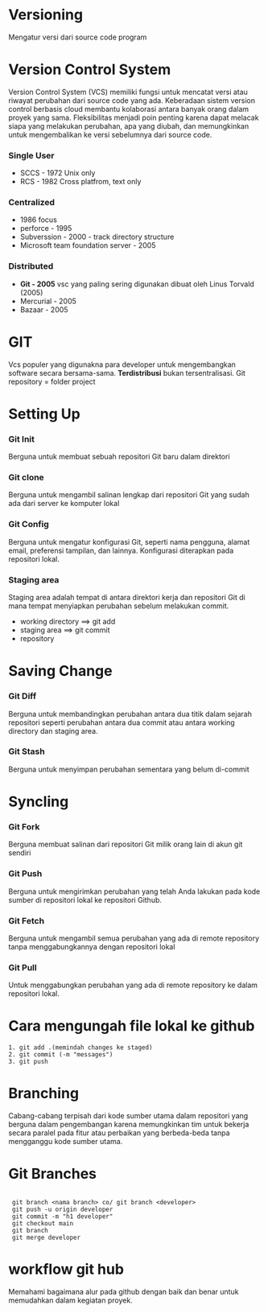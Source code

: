 # Versioning

Mengatur versi dari source code program

# Version Control System

Version Control System (VCS) memiliki fungsi untuk mencatat versi atau riwayat perubahan dari source code yang ada. Keberadaan sistem version control berbasis cloud membantu kolaborasi antara banyak orang dalam proyek yang sama. Fleksibilitas menjadi poin penting karena dapat melacak siapa yang melakukan perubahan, apa yang diubah, dan memungkinkan untuk mengembalikan ke versi sebelumnya dari source code.

### Single User

- SCCS - 1972 Unix only
- RCS - 1982 Cross platfrom, text only

### Centralized

- 1986 focus
- perforce - 1995
- Subverssion - 2000 - track directory structure
- Microsoft team foundation server - 2005

### Distributed

- **Git - 2005** vsc yang paling sering digunakan dibuat oleh Linus Torvald (2005)
- Mercurial - 2005
- Bazaar - 2005

# GIT

Vcs populer yang digunakna para developer untuk mengembangkan software secara bersama-sama.
**Terdistribusi** bukan tersentralisasi.
Git repository = folder project

# Setting Up

### Git Init

Berguna untuk membuat sebuah repositori Git baru dalam direktori

### Git clone

Berguna untuk mengambil salinan lengkap dari repositori Git yang sudah ada dari server ke komputer lokal

### Git Config

Berguna untuk mengatur konfigurasi Git, seperti nama pengguna, alamat email, preferensi tampilan, dan lainnya. Konfigurasi diterapkan pada repositori lokal.

### Staging area

Staging area adalah tempat di antara direktori kerja dan
repositori Git di mana tempat menyiapkan perubahan sebelum
melakukan commit.

- working directory ==> git add
- staging area ==> git commit
- repository

# Saving Change

### Git Diff

Berguna untuk membandingkan perubahan antara dua titik dalam sejarah repositori seperti perubahan antara dua commit atau antara working directory dan staging area.

### Git Stash

Berguna untuk menyimpan perubahan sementara yang belum di-commit

# Syncling

### Git Fork

Berguna membuat salinan dari repositori Git milik orang lain di akun git sendiri

### Git Push

Berguna untuk mengirimkan perubahan yang telah Anda lakukan pada kode sumber di repositori lokal ke repositori Github.

### Git Fetch

Berguna untuk mengambil semua perubahan yang ada di remote repository tanpa menggabungkannya dengan repositori lokal

### Git Pull

Untuk menggabungkan perubahan yang ada di remote repository ke dalam repositori lokal.

# Cara mengungah file lokal ke github

```
1. git add .(memindah changes ke staged)
2. git commit (-m "messages")
3. git push
```

# Branching

Cabang-cabang terpisah dari kode sumber utama dalam repositori yang berguna dalam pengembangan karena memungkinkan tim untuk bekerja secara paralel pada fitur atau perbaikan yang berbeda-beda tanpa mengganggu kode sumber utama.

# Git Branches

```

 git branch <nama branch> co/ git branch <developer>
 git push -u origin developer
 git commit -m "h1 developer"
 git checkout main
 git branch
 git merge developer
```

# workflow git hub

Memahami bagaimana alur pada github dengan baik dan benar untuk memudahkan dalam kegiatan proyek.
